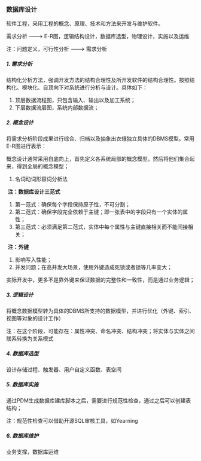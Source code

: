 ### 数据库设计

软件工程，采用工程的概念、原理、技术和方法来开发与维护软件。

需求分析 ---> E-R图，逻辑结构设计，数据库选型，物理设计，实施以及运维

注：问题定义，可行性分析 ---> 需求分析

##### 1. 需求分析

结构化分析方法，强调开发方法的结构合理性及所开发软件的结构合理性。按照结构化、模块化、自顶向下对系统进行分析与设计。具体如下：

1. 顶层数据流程图，只包含输入、输出以及加工系统；
2. 下层数据流层图，系统内部数据流；

##### 2. 概念设计

将需求分析阶段成果进行综合、归档以及抽象出衣蛾独立具体的DBMS模型。常用E-R图进行表示：

概念设计通常采用自底向上，首先定义各系统局部的概念模型，然后将他们集合起来，得到全局的概念模型；

1. 名词动词形容词分析法

​    **注：数据库设计三范式**

1. 第一范式：确保每个字段保持原子性，不可分割；
2. 第二范式：确保字段完全依赖于主键；即一张表中的字段只有一个实体的属性；
3. 第三范式：必须满足第二范式，实体中每个属性与主键直接相关而不能间接相关；

​    **注：外键**

1. 影响写入性能；
2. 并发问题；在高并发大场景，使用外键造成死锁或者锁等几率变大；

实际开发中，更多不是靠外键来保证数据的完整性和一致性，而是通过业务逻辑；

##### 3. 逻辑设计

将概念数据模型转为具体的DBMS所支持的数据模型，并进行优化（外键、索引、视图等对象的设计工作）

注：在这个阶段，可能存在：属性冲突、命名冲突、结构冲突；将实体与实体之间联系转换为关系模式

##### 4. 数据库选型

设计存储过程、触发器、用户自定义函数、表空间

##### 5. 数据库实施

通过PDM生成数据库建库脚本之后，需要进行规范性检查，通过之后可以创建表结构；

注：规范性检查可以借助开源SQL审核工具，如Yearning

##### 6. 数据库维护

业务支撑，数据库运维
